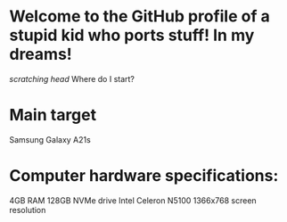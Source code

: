 # Welcome to the GitHub profile of a stupid kid who ports stuff! In my dreams!

*scratching head*  Where do I start?

# Main target
Samsung Galaxy A21s

# Computer hardware specifications:
4GB RAM
128GB NVMe drive
 Intel Celeron N5100
 1366x768 screen resolution
